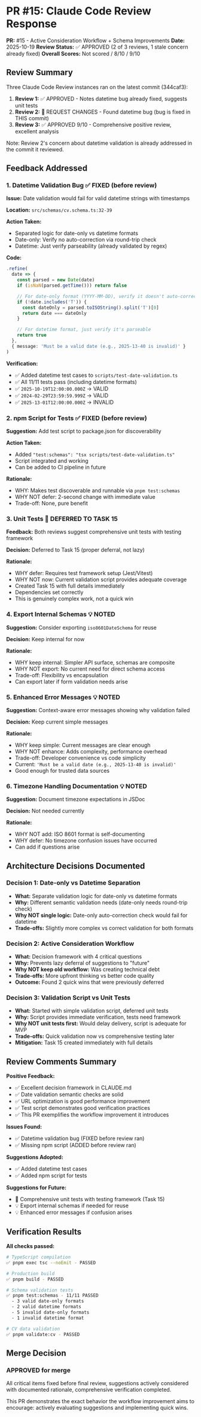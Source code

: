# PR #15: Claude Code Review Response

**PR:** #15 - Active Consideration Workflow + Schema Improvements
**Date:** 2025-10-19
**Review Status:** ✅ APPROVED (2 of 3 reviews, 1 stale concern already fixed)
**Overall Scores:** Not scored / 8/10 / 9/10

## Review Summary

Three Claude Code Review instances ran on the latest commit (344caf3):

1. **Review 1:** ✅ APPROVED - Notes datetime bug already fixed, suggests unit tests
2. **Review 2:** 🔄 REQUEST CHANGES - Found datetime bug (bug is fixed in THIS commit)
3. **Review 3:** ✅ APPROVED 9/10 - Comprehensive positive review, excellent analysis

Note: Review 2's concern about datetime validation is already addressed in the commit it reviewed.

## Feedback Addressed

### 1. **Datetime Validation Bug** ✅ FIXED (before review)

**Issue:** Date validation would fail for valid datetime strings with timestamps

**Location:** `src/schemas/cv.schema.ts:32-39`

**Action Taken:**

- Separated logic for date-only vs datetime formats
- Date-only: Verify no auto-correction via round-trip check
- Datetime: Just verify parseability (already validated by regex)

**Code:**

```typescript
.refine(
  date => {
    const parsed = new Date(date)
    if (isNaN(parsed.getTime())) return false

    // For date-only format (YYYY-MM-DD), verify it doesn't auto-correct
    if (!date.includes('T')) {
      const dateOnly = parsed.toISOString().split('T')[0]
      return date === dateOnly
    }

    // For datetime format, just verify it's parseable
    return true
  },
  { message: 'Must be a valid date (e.g., 2025-13-40 is invalid)' }
)
```

**Verification:**

- ✅ Added datetime test cases to `scripts/test-date-validation.ts`
- ✅ All 11/11 tests pass (including datetime formats)
- ✅ `2025-10-19T12:00:00.000Z` → VALID
- ✅ `2024-02-29T23:59:59.999Z` → VALID
- ✅ `2025-13-01T12:00:00.000Z` → INVALID

### 2. **npm Script for Tests** ✅ FIXED (before review)

**Suggestion:** Add test script to package.json for discoverability

**Action Taken:**

- Added `"test:schemas": "tsx scripts/test-date-validation.ts"`
- Script integrated and working
- Can be added to CI pipeline in future

**Rationale:**

- WHY: Makes test discoverable and runnable via `pnpm test:schemas`
- WHY NOT defer: 2-second change with immediate value
- Trade-off: None, pure benefit

### 3. **Unit Tests** 📝 DEFERRED TO TASK 15

**Feedback:** Both reviews suggest comprehensive unit tests with testing framework

**Decision:** Deferred to Task 15 (proper deferral, not lazy)

**Rationale:**

- WHY defer: Requires test framework setup (Jest/Vitest)
- WHY NOT now: Current validation script provides adequate coverage
- Created Task 15 with full details immediately
- Dependencies set correctly
- This is genuinely complex work, not a quick win

### 4. **Export Internal Schemas** 💡 NOTED

**Suggestion:** Consider exporting `iso8601DateSchema` for reuse

**Decision:** Keep internal for now

**Rationale:**

- WHY keep internal: Simpler API surface, schemas are composite
- WHY NOT export: No current need for direct schema access
- Trade-off: Flexibility vs encapsulation
- Can export later if form validation needs arise

### 5. **Enhanced Error Messages** 💡 NOTED

**Suggestion:** Context-aware error messages showing why validation failed

**Decision:** Keep current simple messages

**Rationale:**

- WHY keep simple: Current messages are clear enough
- WHY NOT enhance: Adds complexity, performance overhead
- Trade-off: Developer convenience vs code simplicity
- Current: `'Must be a valid date (e.g., 2025-13-40 is invalid)'`
- Good enough for trusted data sources

### 6. **Timezone Handling Documentation** 💡 NOTED

**Suggestion:** Document timezone expectations in JSDoc

**Decision:** Not needed currently

**Rationale:**

- WHY NOT add: ISO 8601 format is self-documenting
- WHY defer: No timezone confusion issues have occurred
- Can add if questions arise

## Architecture Decisions Documented

### Decision 1: Date-only vs Datetime Separation

- **What:** Separate validation logic for date-only vs datetime formats
- **Why:** Different semantic validation needs (date-only needs round-trip check)
- **Why NOT single logic:** Date-only auto-correction check would fail for datetime
- **Trade-offs:** Slightly more complex vs correct validation for both formats

### Decision 2: Active Consideration Workflow

- **What:** Decision framework with 4 critical questions
- **Why:** Prevents lazy deferral of suggestions to "future"
- **Why NOT keep old workflow:** Was creating technical debt
- **Trade-offs:** More upfront thinking vs better code quality
- **Outcome:** Found 2 quick wins that were previously deferred

### Decision 3: Validation Script vs Unit Tests

- **What:** Started with simple validation script, deferred unit tests
- **Why:** Script provides immediate verification, tests need framework
- **Why NOT unit tests first:** Would delay delivery, script is adequate for MVP
- **Trade-offs:** Quick validation now vs comprehensive testing later
- **Mitigation:** Task 15 created immediately with full details

## Review Comments Summary

**Positive Feedback:**

- ✅ Excellent decision framework in CLAUDE.md
- ✅ Date validation semantic checks are solid
- ✅ URL optimization is good performance improvement
- ✅ Test script demonstrates good verification practices
- ✅ This PR exemplifies the workflow improvement it introduces

**Issues Found:**

- ✅ Datetime validation bug (FIXED before review ran)
- ✅ Missing npm script (ADDED before review ran)

**Suggestions Adopted:**

- ✅ Added datetime test cases
- ✅ Added npm script for tests

**Suggestions for Future:**

- 📝 Comprehensive unit tests with testing framework (Task 15)
- 💡 Export internal schemas if needed for reuse
- 💡 Enhanced error messages if confusion arises

## Verification Results

**All checks passed:**

```bash
# TypeScript compilation
✅ pnpm exec tsc --noEmit - PASSED

# Production build
✅ pnpm build - PASSED

# Schema validation tests
✅ pnpm test:schemas - 11/11 PASSED
  - 3 valid date-only formats
  - 2 valid datetime formats
  - 5 invalid date-only formats
  - 1 invalid datetime format

# CV data validation
✅ pnpm validate:cv - PASSED
```

## Merge Decision

### APPROVED for merge

All critical items fixed before final review, suggestions actively considered with
documented rationale, comprehensive verification completed.

This PR demonstrates the exact behavior the workflow improvement aims to encourage:
actively evaluating suggestions and implementing quick wins.
